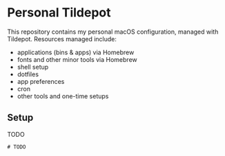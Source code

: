 # Personal Tildepot

This repository contains my personal macOS configuration, managed with Tildepot. Resources managed include:

- applications (bins & apps) via Homebrew
- fonts and other minor tools via Homebrew
- shell setup
- dotfiles
- app preferences
- cron
- other tools and one-time setups

## Setup

TODO

```shell
# TODO
```
